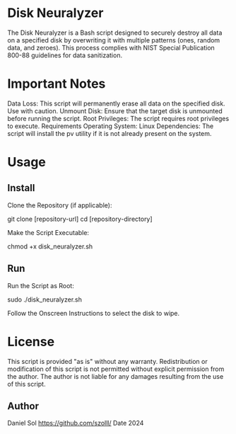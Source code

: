 # Disk Neuralyzer

The Disk Neuralyzer is a Bash script designed to securely destroy all data on a specified disk by overwriting it with multiple patterns (ones, random data, and zeroes). This process complies with NIST Special Publication 800-88 guidelines for data sanitization.

# Important Notes

Data Loss: This script will permanently erase all data on the specified disk. Use with caution.
Unmount Disk: Ensure that the target disk is unmounted before running the script.
Root Privileges: The script requires root privileges to execute.
Requirements
Operating System: Linux
Dependencies: The script will install the pv utility if it is not already present on the system.

# Usage

## Install
Clone the Repository (if applicable):

git clone [repository-url]
cd [repository-directory]

Make the Script Executable:

chmod +x disk_neuralyzer.sh

## Run

Run the Script as Root:

sudo ./disk_neuralyzer.sh

Follow the Onscreen Instructions to select the disk to wipe.

# License
This script is provided "as is" without any warranty. Redistribution or modification of this script is not permitted without explicit permission from the author. The author is not liable for any damages resulting from the use of this script.

## Author
Daniel Sol
https://github.com/szolll/
Date
2024
